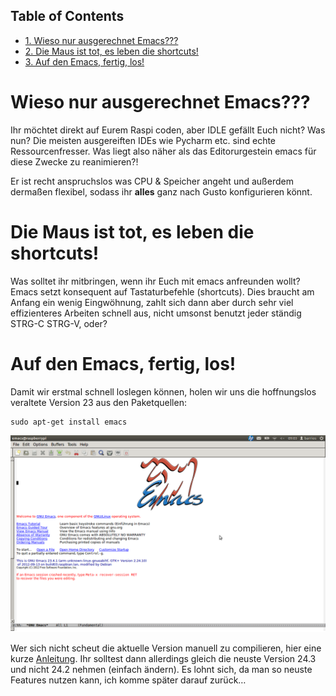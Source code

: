<div id="table-of-contents">
<h2>Table of Contents</h2>
<div id="text-table-of-contents">
<ul>
<li><a href="#sec-1">1. Wieso nur ausgerechnet Emacs???</a></li>
<li><a href="#sec-2">2. Die Maus ist tot, es leben die shortcuts!</a></li>
<li><a href="#sec-3">3. Auf den Emacs, fertig, los!</a></li>
</ul>
</div>
</div>


# Wieso nur ausgerechnet Emacs???<a id="sec-1"></a>

Ihr möchtet direkt auf Eurem Raspi coden, aber IDLE gefällt Euch
nicht? Was nun? Die meisten ausgereiften IDEs wie Pycharm etc. sind
echte Ressourcenfresser. Was liegt also näher als das Editorurgestein
emacs für diese Zwecke zu reanimieren?! 

Er ist recht anspruchslos was CPU & Speicher angeht und außerdem
dermaßen flexibel, sodass ihr **alles** ganz nach Gusto konfigurieren
könnt. 

# Die Maus ist tot, es leben die shortcuts!<a id="sec-2"></a>

Was solltet ihr mitbringen, wenn ihr Euch mit emacs anfreunden wollt?
Emacs setzt konsequent auf Tastaturbefehle (shortcuts). Dies braucht
am Anfang ein wenig Eingwöhnung, zahlt sich dann aber durch sehr viel
effizienteres Arbeiten schnell aus, nicht umsonst benutzt jeder
ständig STRG-C STRG-V, oder? 

# Auf den Emacs, fertig, los!<a id="sec-3"></a>

Damit wir erstmal schnell loslegen können, holen wir uns die hoffnungslos veraltete Version 23 aus den Paketquellen:

    sudo apt-get install emacs

![img](./Bilder/emacs_startbild.png)

Wer sich nicht scheut die aktuelle Version manuell zu compilieren,
hier eine kurze [Anleitung](https://coderwall.com/p/uztyfw). Ihr solltest dann allerdings gleich die
neuste Version 24.3 und <span class="underline">nicht</span> 24.2 nehmen (einfach ändern). Es lohnt
sich, da man so neuste Features nutzen kann, ich komme später darauf
zurück&#x2026;